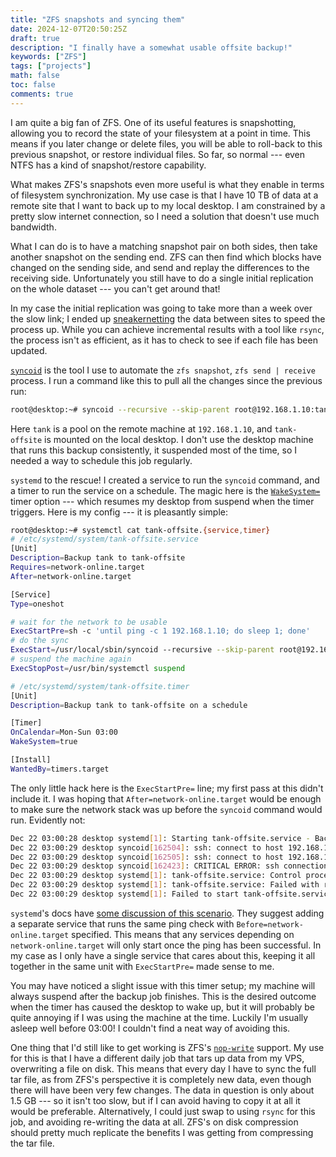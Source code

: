 ```yaml
---
title: "ZFS snapshots and syncing them"
date: 2024-12-07T20:50:25Z
draft: true
description: "I finally have a somewhat usable offsite backup!"
keywords: ["ZFS"]
tags: ["projects"]
math: false
toc: false
comments: true
---
```


I am quite a big fan of ZFS. One of its useful features is snapshotting, allowing you to record the state of your filesystem at a point in time. This means if you later change or delete files, you will be able to roll-back to this previous snapshot, or restore individual files. So far, so normal --- even NTFS has a kind of snapshot/restore capability.

What makes ZFS's snapshots even more useful is what they enable in terms of filesystem synchronization. My use case is that I have 10 TB of data at a remote site that I want to back up to my local desktop. I am constrained by a pretty slow internet connection, so I need a solution that doesn't use much bandwidth.

What I can do is to have a matching snapshot pair on both sides, then take another snapshot on the sending end. ZFS can then find which blocks have changed on the sending side, and send and replay the differences to the receiving side. Unfortunately you still have to do a single initial replication on the whole dataset --- you can't get around that!

In my case the initial replication was going to take more than a week over the slow link; I ended up [sneakernetting](https://en.wikipedia.org/wiki/Sneakernet) the data between sites to speed the process up. While you can achieve incremental results with a tool like `rsync`, the process isn't as efficient, as it has to check to see if each file has been updated.

[`syncoid`](https://github.com/jimsalterjrs/sanoid#syncoid) is the tool I use to automate the `zfs snapshot`, `zfs send | receive` process.
I run a command like this to pull all the changes since the previous run:

```bash
root@desktop:~# syncoid --recursive --skip-parent root@192.168.1.10:tank tank-offsite
```

Here `tank` is a pool on the remote machine at `192.168.1.10`, and `tank-offsite` is mounted on the local desktop.
I don't use the desktop machine that runs this backup consistently, it suspended most of the time, so I needed a way to schedule this job regularly.

`systemd` to the rescue! I created a service to run the `syncoid` command, and a timer to run the service on a schedule.
The magic here is the [`WakeSystem=`](https://www.freedesktop.org/software/systemd/man/latest/systemd.timer.html#WakeSystem=) timer option --- which resumes my desktop from suspend when the timer triggers.
Here is my config --- it is pleasantly simple:

```bash
root@desktop:~# systemctl cat tank-offsite.{service,timer}
# /etc/systemd/system/tank-offsite.service
[Unit]
Description=Backup tank to tank-offsite
Requires=network-online.target
After=network-online.target

[Service]
Type=oneshot

# wait for the network to be usable
ExecStartPre=sh -c 'until ping -c 1 192.168.1.10; do sleep 1; done'
# do the sync
ExecStart=/usr/local/sbin/syncoid --recursive --skip-parent root@192.168.1.10:tank tank-offsite
# suspend the machine again
ExecStopPost=/usr/bin/systemctl suspend

# /etc/systemd/system/tank-offsite.timer
[Unit]
Description=Backup tank to tank-offsite on a schedule

[Timer]
OnCalendar=Mon-Sun 03:00
WakeSystem=true

[Install]
WantedBy=timers.target
```

The only little hack here is the `ExecStartPre=` line; my first pass at this didn't include it. I was hoping that `After=network-online.target` would be enough to make sure the network stack was up before the `syncoid` command would run. Evidently not:

```bash
Dec 22 03:00:28 desktop systemd[1]: Starting tank-offsite.service - Backup tank to tank-offsite...
Dec 22 03:00:29 desktop syncoid[162504]: ssh: connect to host 192.168.1.10 port 22: Network is unreachable
Dec 22 03:00:29 desktop syncoid[162505]: ssh: connect to host 192.168.1.10 port 22: Network is unreachable
Dec 22 03:00:29 desktop syncoid[162423]: CRITICAL ERROR: ssh connection echo test failed for root@192.168.1.10 with exit code 255 at /usr/local/sbin/syncoid line 1714.
Dec 22 03:00:29 desktop systemd[1]: tank-offsite.service: Control process exited, code=exited, status=1/FAILURE
Dec 22 03:00:29 desktop systemd[1]: tank-offsite.service: Failed with result 'exit-code'.
Dec 22 03:00:29 desktop systemd[1]: Failed to start tank-offsite.service - Backup tank to tank-offsite.
```

`systemd`'s docs have [some discussion of this scenario](https://systemd.io/NETWORK_ONLINE/#modyfing-the-meaning-of-network-onlinetarget). They suggest adding a separate service that runs the same ping check with `Before=network-online.target` specified. This means that any services depending on `network-online.target` will only start once the ping has been successful. In my case as I only have a single service that cares about this, keeping it all together in the same unit with `ExecStartPre=` made sense to me.

You may have noticed a slight issue with this timer setup; my machine will always suspend after the backup job finishes. This is the desired outcome when the timer has caused the desktop to wake up, but it will probably be quite annoying if I was using the machine at the time. Luckily I'm usually asleep well before 03:00! I couldn't find a neat way of avoiding this.

One thing that I'd still like to get working is ZFS's [`nop-write`](https://openzfs.org/wiki/Features#nop-write) support.
My use for this is that I have a different daily job that tars up data from my VPS, overwriting a file on disk.
This means that every day I have to sync the full tar file, as from ZFS's perspective it is completely new data, even though there will have been very few changes.
The data in question is only about 1.5 GB --- so it isn't too slow, but if I can avoid having to copy it at all it would be preferable.
Alternatively, I could just swap to using `rsync` for this job, and avoiding re-writing the data at all. ZFS's on disk compression should pretty much replicate the benefits I was getting from compressing the tar file.
